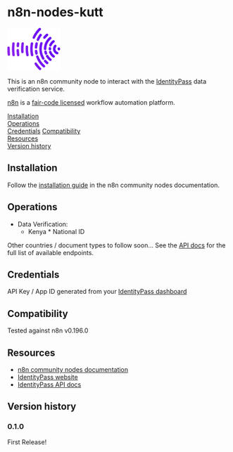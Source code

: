 # n8n-nodes-kutt

![logo](./docs/identityPass.png)

This is an n8n community node to interact with the [IdentityPass](https://myidentitypass.com/) data verification service.

[n8n](https://n8n.io/) is a [fair-code licensed](https://docs.n8n.io/reference/license/) workflow automation platform.

[Installation](#installation)  
[Operations](#operations)  
[Credentials](#credentials)
[Compatibility](#compatibility)  
[Resources](#resources)  
[Version history](#version-history)

## Installation

Follow the [installation guide](https://docs.n8n.io/integrations/community-nodes/installation/) in the n8n community nodes documentation.

## Operations

* Data Verification:
  * Kenya
		* National ID

Other countries / document types to follow soon... See the [API docs](https://developer.myidentitypass.com/) for the full list of available endpoints.
## Credentials

API Key / App ID generated from your [IdentityPass dashboard](https://dashboard.myidentitypass.com/My-Apps)

## Compatibility

Tested against n8n v0.196.0

## Resources

* [n8n community nodes documentation](https://docs.n8n.io/integrations/community-nodes/)
* [IdentityPass website](https://myidentitypass.com/)
* [IdentityPass API docs](https://developer.myidentitypass.com/)

## Version history

### 0.1.0

First Release!
